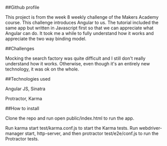 ##Github profile

This project is from the week 8 weekly challenge of the Makers Academy course.
This challenge introduces Angular to us. The tutorial included the same app but
written in Javascript first so that we can appreciate what Angular can do. It
took me a while to fully understand how it works and appreciate the two way
binding model.

##Challenges

Mocking the search factory was quite difficult and I still don't really
understand how it works. Otherwise, even though it's an entirely new technology,
it was ok on the whole.

##Technologies used

Angular JS, Sinatra

Protractor, Karma

##How to install

Clone the repo and run open public/index.html to run the app.

Run karma start test/karma.conf.js to start the Karma tests. Run
webdriver-manager start, http-server, and then protractor test/e2e/conf.js to
run the Protractor tests.

